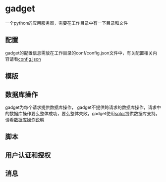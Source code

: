 # gadget
一个python的应用服务器，需要在工作目录中有一下目录和文件

## 配置
gadget的配置信息需放在工作目录的conf/config.json文件中，有关配置相关内容请看[config.json](config.md)
## 模版
## 数据库操作
gadget为每个请求提供数据库操作， gadget不提供跨请求的数据库操作，请求中的数据库操作要么整体成功，要么整体失败，gadget使用[sqlor](https://github/yumoqing/sqlor)提供数据库支持。 请看[数据库操作说明](sql.md)

## 脚本
## 用户认证和授权
## 消息
